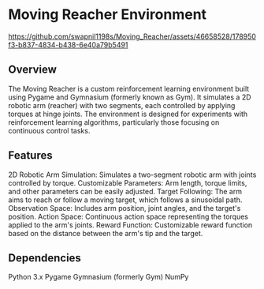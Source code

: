 # Moving Reacher Environment

https://github.com/swapnil1198s/Moving_Reacher/assets/46658528/178950f3-b837-4834-b438-6e40a79b5491

## Overview
The Moving Reacher is a custom reinforcement learning environment built using Pygame and Gymnasium (formerly known as Gym). It simulates a 2D robotic arm (reacher) with two segments, each controlled by applying torques at hinge joints. The environment is designed for experiments with reinforcement learning algorithms, particularly those focusing on continuous control tasks.

## Features
2D Robotic Arm Simulation: Simulates a two-segment robotic arm with joints controlled by torque.
Customizable Parameters: Arm length, torque limits, and other parameters can be easily adjusted.
Target Following: The arm aims to reach or follow a moving target, which follows a sinusoidal path.
Observation Space: Includes arm position, joint angles, and the target's position.
Action Space: Continuous action space representing the torques applied to the arm's joints.
Reward Function: Customizable reward function based on the distance between the arm's tip and the target.

## Dependencies
Python 3.x
Pygame
Gymnasium (formerly Gym)
NumPy
